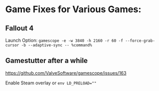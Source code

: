 # Game Fixes for Various Games:


## Fallout 4

Launch Option: `gamescope -e -w 3840 -h 2160 -r 60 -f --force-grab-cursor -b --adaptive-sync -- %command%`


## Gamestutter after a while

https://github.com/ValveSoftware/gamescope/issues/163

Enable Steam overlay or `env LD_PRELOAD=""`
